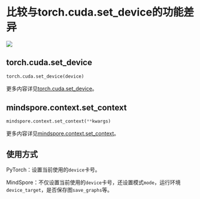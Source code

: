 ﻿# 比较与torch.cuda.set_device的功能差异

<a href="https://gitee.com/mindspore/docs/blob/master/docs/mindspore/source_zh_cn/note/api_mapping/pytorch_diff/set_context.md" target="_blank"><img src="https://mindspore-website.obs.cn-north-4.myhuaweicloud.com/website-images/master/resource/_static/logo_source.png"></a>

## torch.cuda.set_device

```python
torch.cuda.set_device(device)
```

更多内容详见[torch.cuda.set_device](https://pytorch.org/docs/1.5.0/cuda.html#torch.cuda.set_device)。

## mindspore.context.set_context

```python
mindspore.context.set_context(**kwargs)
```

更多内容详见[mindspore.context.set_context](https://mindspore.cn/docs/zh-CN/master/api_python/mindspore.context.html#mindspore.context.set_context)。

## 使用方式

PyTorch：设置当前使用的`device`卡号。

MindSpore：不仅设置当前使用的`device`卡号，还设置模式`mode`，运行环境`device_target`，是否保存图`save_graphs`等。